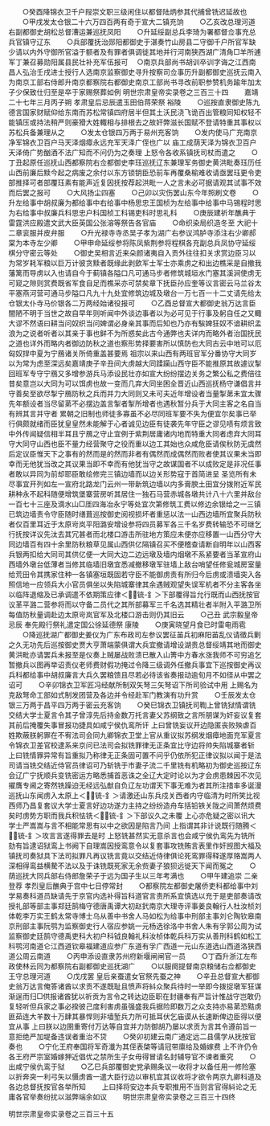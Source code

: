 <!-- { "loadSidebar": true } -->
　　○癸酉降锦衣卫千户叚崇文职三级闲住以都督陆炳参其代捕曾铣迟延故也
　　○甲戌发太仓银二十六万四百两有奇于宣大二镇充饷
　　○乙亥改总理河道右副都御史胡松总督漕运兼巡抚凤阳
　　○升延绥副总兵李琦为署都督佥事充总兵官镇守辽东
　　○兵部覆抚治郧阳都御史于湛奏竹山房县二守御千户所官军缺少请以内外守御所官溢于额者及有罪者俱调徙其地并行河南狭西湖广清角□羊所逋军丁兼召募勋阳属县民壮补充军伍报可
　○南京兵部尚书胡训卒训字诲之江西南昌人弘治壬戌进士授行人选南京监察御史寻升按察司佥事历升副都御史巡抚云南入为南京工部右侍郎升南京都察院右都御史南京工部尚书寻改前职参赞机务踰年加太子少保致仕归至是卒于家赐祭葬如例
明世宗肃皇帝实录卷之三百三十四
　　嘉靖二十七年三月丙子朔  孝肃皇后忌辰遣玉田伯蒋荣祭  裕陵
　　○巡按直隶御史陈九德言国家财赋仰给东南而苏松常镇四府居半但其土沃民浇飞诡百出管粮同知权轻不能镇压或持法稍严则豪猾大姓輙相与排根去之故奸弊滋长国赋不登请特重其事权以苏松兵备兼理从之
　　○发太仓银四万两于易州充客饷
　　○发内使马广充南京净军锦衣卫百户马天泽烟瘴永远充军天泽广侄也广以  庙工成荫天泽为锦衣卫百户天泽倚广势酗酒不法广知而不问仍为之奏理  上怒令各收系镇抚司杖而遣之
　　○丁丑起原任巡抚山西都察院右佥都御史李珏巡抚辽东兼理军务御史黄洪毗奏珏历任山西前廉后黩今起之病废之余付以东方锁钥臣恐前车再覆桑榆难收请亟罢珏更令吏部推择可者部覆珏素有能声近复因抚按荐起洪毗一人之言未必可据请观其试事不效而后罢之报可
　　○大风扬尘四塞
　　○己卯以灾伤罢山东今年照刷文卷
　　○升左给事中胡叔廉为都给事中右给事中杨思忠王国桢为左给事中给事中马锡程时思为右给事中叔廉兵科思忠户科国桢工科锡吏科时思礼科
　　○庚辰建祈年醮典于雷霆洪应殿遣文武大臣英国公张溶等祭告各官庙
　　○命织染局织造冬至  大祀十二章衮服并皮弁服
　　○升光禄寺寺丞吴子孝为湖广右参议鸿胪寺添注右少卿郝棠为本寺左少卿
　　○甲申命延绥参将陈凤紫荆参将程棋各充副总兵凤协守延绥棋分守密云等处
　　○御史吴相言近来朵颜诸夷自入贡外往往扣关求赏边臣习以为常岁耗军粮以巨万计彼贪黩者既缘此剥歛军士军士亦乘虏之和出边樵采是自撤我藩篱而导虏以入也请自今于蓟镇各隘口凡可通马步者修筑城垣水门塞其溪涧使虏无可窥之隙则赏费既省军食自足而樵采亦可禁矣章下抚臣孙应奎等议言密云马兰谷太平塞燕河营可通马步隘口凡九十九处宜修筑边城及墩台一万七百一十二丈请先给太仓银太仆寺马价银各二万两经始诸役报可
　　○乙酉总督宣大都御史翁万达言臣闇陋不明于当世之故自早年则听闻中外谈边事者以为必可见于行事及躬自任之又輙大谬不然语曰耕当问奴织当问婢谓必身亲其事而后知也乃亦有騃婢狂奴不谙耕织孟浪为之说者听者以其亲于事也鲜不为所惑矣此古今通弊也夫详内而略外者治国抚民之道也详外而略内者御边防秋之道也察形势择要害所以慎防也大同古云中地可以厄匈奴捍中夏为宁鴈诸关所倚重盖甚要焉  祖宗以来山西有两班官军分番协守大同岁以为常为虑至深远矣嘉靖庚子辛丑间大虏越大同蹂躏山西守臣不能推原其故遽议掣回班军专守宁鴈又多增参游兵马添设民壮亦如宣大纷纷摆边关务之繁公私之费倍往昔矣意岂以大同为可以饵虏也故一变而几弃大同坐困全晋近山西巡抚杨守谦倡言并守善矣至欲尽掣宁鴈防秋之兵而并力大同则又未可夫近年增设者当量掣苐未宜太骤先年额设者当尽留苐不必摆边盖言掣者掣所增者也遇秋暂分兵于大同主客之名自当有辨其言并守者  累朝之旧制也师徒多寡虽不必尽同班军要不失为便宜尔矣事已举行俱颇就绪而臣犹皇皇然未能解于心者诚见边臣有徒袭先年守臣之谬见啧有烦言致中外传闻疑信相半耳且宁鴈之守止宜例于紫荆居庸诸内地而特重大同者虑弃大同耳守大同守山西也臣不量力经营聚守之役而重以边工其始也众咸危臣请俟秋防无虞然后定议臣惟天下之事有的然而是的然而非者有偶然而成偶然而败者使其议果未当即幸而无他犹当改之其议果当即不幸而有他犹当守之故谋国者不以成败定是非况任事者敢以异同为前却耶臣敢绘修完三镇边墙而以边关形势寇于首简进呈  圣览所有未尽事宜开列如左一宣府北路龙门云州一带新筑边墙以内多膏腴土田宜分拨附近军民耕种永不起科随便增筑堡寨营房听其居住一独石马营赤城各墩共计八十六里并敌台一百七十三座及滴水山□厓四海冶永宁等处宜次第修筑工费以修边余银给之一三镇已筑边墙责令守臣随时缮葺巡按御史阅视损坏者重惩以法一山西边墙所宜聚兵防秋者仅百里耳近于太原岢岚平阳潞安增设参将四员募军各三千名岁费转输恐不可继乞行抚按详议先汰去其冗甚者而北楼口游击所驻地方策应未便亦应移置一山西分守大同边墙百有四十余里防秋粮草见属山西供亿隔镇召买不便稽查请断自明年以山西客兵银两扣给大同司其供亿便一大同大边二边远墩及墙内烟墩不系紧要者当革宣府山西墙外墩台低薄者当修其临墙旧墩宜悉减撤移墩军驻墙上敌台哨望任修瓮城房室量给荒田令其携家住种一各镇塞垣既固若守臣不能御虏责有所归今后虏或溃墙突入各照信地一应领兵大小官员俱坐以失陷城寨律其余遇贼观望失误军机者不分主客各坐以临阵退缩及已承调遣不依期策应律＜锍-釒＞下部覆得旨允行既而山西抚按官议革平潞二营参将而以守备二员代之其所部募军三千名选其精壮者半附入平潞卫所每值防秋量调赴边太原岢岚官军及北楼口游击则仍其旧云
　　○己丑  武宗毅皇帝忌辰  奉先殿行祭礼遣定国公徐延德祭  康陵
　　○庚寅晓望月食已时雷电雨雹
　　○降巡抚湖广都御史姜仪为广东布政司左参议罢征苖兵初麻阳苖乱仪请徵兵剿之久无功先后巡按御史贾大亨萧端蒙俱谓大兵宜撤请增设湖贵总督绥靖其地而御史黄洪毗亦请罢兵未报至是仪奏上贼屡战败溃已散入山箐中方春水涨我师不可穷追乞暂撤兵以图再举诏责仪老师费财假功掩过令降三级调外任撤兵事宜下巡按御史再议兵科都给事中胡叔廉言大兵久罢粮馈且尽若必待该省奏报动逾旬月不如径从中罢之诏可
　　○辛卯锦衣卫军匠冯经献所制双矢弩三矢弩诏下所司验试中用  上赐名为克敌弩命工部如式制发团营及各边并令经赴军门教演有功升赏
　　○壬辰发太仓银三万两于昌平四万两于密云充客饷
　　○癸巳锦衣卫镇抚司鞫上曾铣狱情谓铣交结大学士夏言令其子曾淳先后持金数万托言妻父苏纲致之言所朋谋为奸妄议复套其前后掩覆失事冒报功捷具如咸宁侯仇鸾所讦  上曰曾铣妄议开边隐匿丧败殃虐百姓欺蔽朕躬罪在不宥法司会同九卿锦衣卫堂上官从重议拟苏纲发烟瘴地面充军夏言令锦衣卫差官校逮系来京问已法司会拟铣罪律无正条宜比守边将帅失陷城寨者斩  上曰铣情罪异常有旨重拟乃称律无正条固可置不问乎仍依所犯正律议拟以闻于是法司请当铣交结近侍官员律诏可乃斩铣于市妻子流二千里铣有机略初为御史巡按辽东会辽广宁抚顺兵变铣密运方略悉捕首恶诛之全辽大定时论以为才会虏患棘因不次见擢膺专阃之寄然铣躁迫无经远弘猷自负辽左功谓天下事无难为者其所注措率多诞漫巡抚山东闻虏入太原上＜锍-釒＞请激还山东兵戍关西者内守临清为时所笑比视西师乃昌复套议大学士夏言好边功遂力主持之纷纷造舟车括铅铁关陇之间萧然烦费矣时虏势方职而我兵积怯铣＜锍-釒＞下部议久之未覆  上心亦危疑之密以讯大学士严嵩嵩与言不相能常思有以中之欲因是陷言乃间  上指谓其非计说既行随腾＜锍-釒＞攻言言遂得罪去是时  上怒铣甚然实无意杀言也会咸宁侯仇鸾先为铣所劾有旨逮诏狱鸾上书阙下自理嵩因授鸾意令以复套事攻铣贿言表里作奸觊图大福及镇抚司奏狱具下法司拟罪凡再议铣言竟以交结近侍律俱论死鸾罪得释遂厚赂嵩两人深相得鸾益横騺不法以及于诛铣既死家无余赀妻子狼狈远徙天下闻而冤之
　　○荫巡抚大同兵部右侍郎詹荣子于远为国子生以三年考满也
　　○甲午建追崇  二亲登荐  孝烈皇后醮典于宫中七日停常封
　　○都察院左都御史屠侨吏科都给事中刘学易奏科道员缺请先于京官内选补得旨科道官言责所系宜慎选以充于是吏部奏请改授礼部等部主事郑廷鹄梅守德唐禹谭大初赵釴南京大理寺评事姜良翰行人杜汝桢刘体乾李万实王鹤太常寺博士乌从善中书舍人马如松为给事中刑部主事刘仑陶钦皋南京刑部主事阮鹗为监察御史行人宿应参姚一元杨选徐洛中书舍人朱有孚郭公周为试监察御史廷鹄守德禹吏科大初户科钺良翰礼科汝桢体乾兵科万实从善刑科鹤如松工科鹗河南道仑江西道钦皋福建道应参广东道有孚广西道一元山东道选山西道洛狭西道公周云南道
　　○丙申添设直隶苏州府新堰闸闸官一员
　　○丁酉升浙江左布政使林云同为都察院右副都御史巡抚湖广
　　○以服阕提督南京粮储右佥都御史王守总理河道
　　○戊戌罢  皇后亲蚕遣女官祭先蚕之神
　　○辛丑总督宣大都御史翁万达言俺答诸酋以求贡不遂既耻且愤声将紏众聚兵待时一举即今拨捉墩军狂谋渐逞而归□供报诸酋犹以祈贡为言令之转达边臣职在封疆奉有严旨计惟战守岂敢仍复轻听但兵家之事必揆彼己度利害虏虽强盛我兵据险即数万之众支持亦易苐恐黠虏匪茹连大羊数十万肆其暴悍则非墙堑兵力所可抵耳伏乞庙谟从长速断俾边臣得以便宜从事  上曰朕以边圉重寄付万达等自宜并力防御胡乃屡以求贡为言其令遵前旨一意拒绝严加堤备违误者重治不贷
　　○癸卯初建云南广通定远二县儒学从抚按官奏也
　　○宁化王府奉国将军奇瀸为其侄表棨等请冠带廪给及婚嫁费  上不许仍令各王府严宗室婚嫁狎近倡优之禁所生子女毋得冒请名封辅导官不谏者重究
　　○出咸宁侯仇鸾于狱
　　○乙巳兵部覆御史党承赐条议一收将才以备任用一修险塞以折奔突一利弓矢以慑虏酋一遣大臣行边以审机宜其议收将才欲令两京九卿科道及各边总督抚按官各举所知
　　上曰择将安边本兵专职推用不当则言官得紏论之无庸各官举奏纷扰以滋弊端余如议
　　明世宗肃皇帝实录卷之三百三十四终


明世宗肃皇帝实录卷之三百三十五
